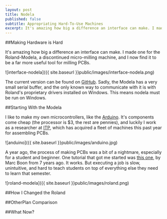 ```yaml
---
layout: post
title: Nodela
published: false
subtitle: Appropriating Hard-To-Use Machines
excerpt: It's amazing how big a difference an interface can make. I made one for the Roland-Modela, a discontinued micro-milling machine, and I now find it to be a far more useful tool for milling PCBs.s
---
```


<div class="block"><div class="content-centered" markdown="1">

##Making Hardware is Hard

It's amazing how big a difference an interface can make. I made one for the Roland-Modela, a discontinued micro-milling machine, and I now find it to be a far more useful tool for milling PCBs.

![interface-nodela]({{ site.baseurl }}public/images/interface-nodela.png)

The current version can be found on <a href="https://github.com/andySigler/nodela" target="_blank" class="inpost-link">GitHub</a>. Sadly, the Modela has a very small serial buffer, and the only known way to communicate with it is with Roland's proprietary drivers installed on Windows. This means nodela must be run on Windows.

</div></div>
<div class="block"><div class="content-centered" markdown="1">

##Starting With the Modela

I like to make my own microcontrollers, like the <a href="http://arduino.cc" target="_blank" class="inpost-link">Arduino</a>. It's components come cheap (the processor is $3, the rest are pennies), and luckily I work as a researcher at <a href="http://itp.nyu.edu" target="_blank" class="inpost-link">ITP</a>, which has acquired a fleet of machines this past year for assembling PCBs.

![anduino]({{ site.baseurl }}public/images/anduino.jpg)

A year ago, the process of making PCBs was a bit of a nightmare, especially for a student and beginner. One tutorial that got me started was <a href="http://fablab.marcboon.com/pcb/" target="_blank" class="inpost-link">this one</a>, by Marc Boon from 7 years ago. It works. But executing a job is slow, unintuitive, and hard to teach students on top of everything else they need to learn that semester.

![roland-modela]({{ site.baseurl }}public/images/roland.png)

</div></div>
<div class="block"><div class="content-centered" markdown="1">

##How I Changed the Roland

</div></div>
<div class="block"><div class="content-centered" markdown="1">

##OtherPlan Comparison

</div></div>
<div class="block"><div class="content-centered" markdown="1">

##What Now?

</div></div>